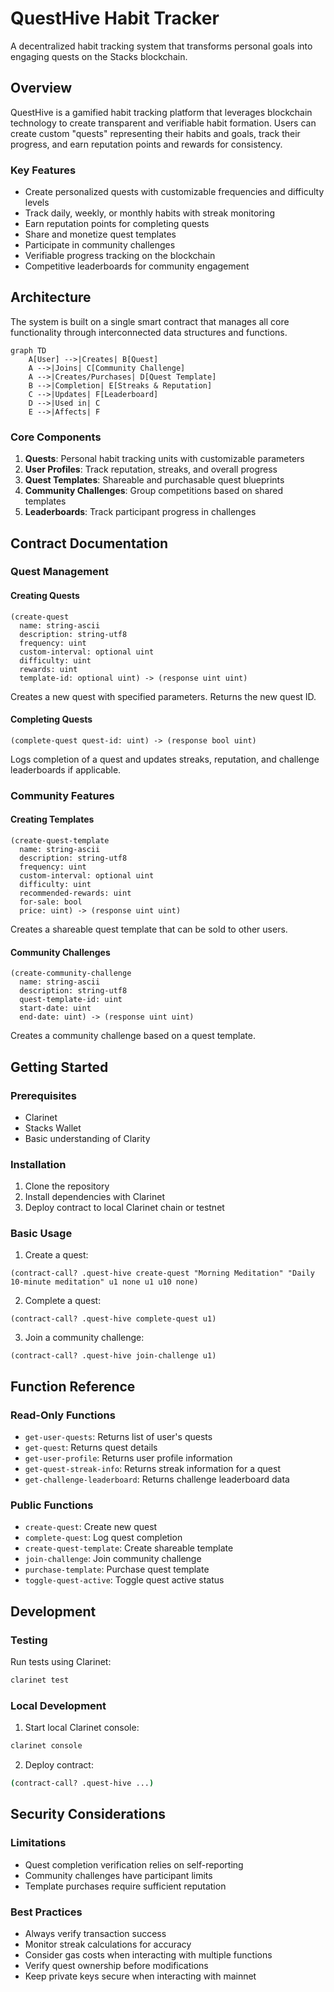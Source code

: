 # QuestHive Habit Tracker

A decentralized habit tracking system that transforms personal goals into engaging quests on the Stacks blockchain.

## Overview

QuestHive is a gamified habit tracking platform that leverages blockchain technology to create transparent and verifiable habit formation. Users can create custom "quests" representing their habits and goals, track their progress, and earn reputation points and rewards for consistency.

### Key Features

- Create personalized quests with customizable frequencies and difficulty levels
- Track daily, weekly, or monthly habits with streak monitoring
- Earn reputation points for completing quests
- Share and monetize quest templates
- Participate in community challenges
- Verifiable progress tracking on the blockchain
- Competitive leaderboards for community engagement

## Architecture

The system is built on a single smart contract that manages all core functionality through interconnected data structures and functions.

```mermaid
graph TD
    A[User] -->|Creates| B[Quest]
    A -->|Joins| C[Community Challenge]
    A -->|Creates/Purchases| D[Quest Template]
    B -->|Completion| E[Streaks & Reputation]
    C -->|Updates| F[Leaderboard]
    D -->|Used in| C
    E -->|Affects| F
```

### Core Components

1. **Quests**: Personal habit tracking units with customizable parameters
2. **User Profiles**: Track reputation, streaks, and overall progress
3. **Quest Templates**: Shareable and purchasable quest blueprints
4. **Community Challenges**: Group competitions based on shared templates
5. **Leaderboards**: Track participant progress in challenges

## Contract Documentation

### Quest Management

#### Creating Quests

```clarity
(create-quest 
  name: string-ascii
  description: string-utf8
  frequency: uint
  custom-interval: optional uint
  difficulty: uint
  rewards: uint
  template-id: optional uint) -> (response uint uint)
```

Creates a new quest with specified parameters. Returns the new quest ID.

#### Completing Quests

```clarity
(complete-quest quest-id: uint) -> (response bool uint)
```

Logs completion of a quest and updates streaks, reputation, and challenge leaderboards if applicable.

### Community Features

#### Creating Templates

```clarity
(create-quest-template
  name: string-ascii
  description: string-utf8
  frequency: uint
  custom-interval: optional uint
  difficulty: uint
  recommended-rewards: uint
  for-sale: bool
  price: uint) -> (response uint uint)
```

Creates a shareable quest template that can be sold to other users.

#### Community Challenges

```clarity
(create-community-challenge
  name: string-ascii
  description: string-utf8
  quest-template-id: uint
  start-date: uint
  end-date: uint) -> (response uint uint)
```

Creates a community challenge based on a quest template.

## Getting Started

### Prerequisites

- Clarinet
- Stacks Wallet
- Basic understanding of Clarity

### Installation

1. Clone the repository
2. Install dependencies with Clarinet
3. Deploy contract to local Clarinet chain or testnet

### Basic Usage

1. Create a quest:
```clarity
(contract-call? .quest-hive create-quest "Morning Meditation" "Daily 10-minute meditation" u1 none u1 u10 none)
```

2. Complete a quest:
```clarity
(contract-call? .quest-hive complete-quest u1)
```

3. Join a community challenge:
```clarity
(contract-call? .quest-hive join-challenge u1)
```

## Function Reference

### Read-Only Functions

- `get-user-quests`: Returns list of user's quests
- `get-quest`: Returns quest details
- `get-user-profile`: Returns user profile information
- `get-quest-streak-info`: Returns streak information for a quest
- `get-challenge-leaderboard`: Returns challenge leaderboard data

### Public Functions

- `create-quest`: Create new quest
- `complete-quest`: Log quest completion
- `create-quest-template`: Create shareable template
- `join-challenge`: Join community challenge
- `purchase-template`: Purchase quest template
- `toggle-quest-active`: Toggle quest active status

## Development

### Testing

Run tests using Clarinet:
```bash
clarinet test
```

### Local Development

1. Start local Clarinet console:
```bash
clarinet console
```

2. Deploy contract:
```bash
(contract-call? .quest-hive ...)
```

## Security Considerations

### Limitations

- Quest completion verification relies on self-reporting
- Community challenges have participant limits
- Template purchases require sufficient reputation

### Best Practices

- Always verify transaction success
- Monitor streak calculations for accuracy
- Consider gas costs when interacting with multiple functions
- Verify quest ownership before modifications
- Keep private keys secure when interacting with mainnet